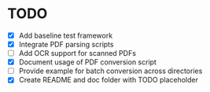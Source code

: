# TODO
- [x] Add baseline test framework
- [x] Integrate PDF parsing scripts
- [ ] Add OCR support for scanned PDFs
- [x] Document usage of PDF conversion script
- [ ] Provide example for batch conversion across directories
- [x] Create README and doc folder with TODO placeholder
